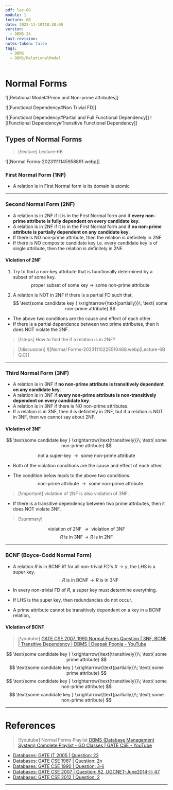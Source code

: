 ```yaml
---
pdf: lec-6B
module: 1
lecture: 6B
date: 2023-11-10T18:38:00
version:
  - DBMS-24
last-revision: 
notes-taken: false
tags:
  - DBMS
  - DBMS/RelationalModel
---
```

# Normal Forms

![[Relational Model#Prime and Non-prime attributes]]

![[Functional Dependency#Non Trivial FD]]

![[Functional Dependency#Partial and Full Functional Dependency]]
![[Functional Dependency#Transitive Functional Dependency]]

## Types of Normal Forms
> [!lecture] Lecture-6B

![[Normal Forms-20231111145958891.webp]]
### First Normal Form (1NF)
- A relation is in First Normal form is its domain is atomic 

----
### Second Normal Form (2NF)
- A relation is in 2NF if it is in the First Normal form and if **every non-prime attribute is fully dependent on every candidate key**.
- A relation is in 2NF if it is in the First Normal form and if **no non-prime attribute is partially dependent on any candidate key**.
- If there is NO non-prime attribute, then the relation is definitely in 2NF.
- If there is NO composite candidate key i.e. every candidate key is of single attribute, then the relation is definitely in 2NF.

#### Violation of 2NF
1. Try to find a non-key attribute that is functionally determined by a subset of some key.
$$
\text{proper subset of some key} \rightarrow \text{some non-prime attribute}
$$

2. A relation is NOT in 2NF if there is a partial FD such that,
$$
\text{some candidate key } \xrightarrow{\text{partially}}\; \text{ some non-prime attribute} 
$$
- The above two conditions are the cause and effect of each other.
- If there is a partial dependence between two prime attributes, then it does NOT violate the 2NF.

> [!steps]
> How to find the if a relation is in 2NF? 

> [!discussion] 
> ![[Normal Forms-20231110225510468.webp|Lecture-6B Q.C]]

---
### Third Normal Form (3NF)
- A relation is in 3NF if **no non-prime attribute is transitively dependent on any candidate key**.
- A relation is in 3NF if **every non-prime attribute is non-transitively dependent on every candidate key**.
- A relation is in 3NF if there is NO non-prime attributes.
- If a relation is in 3NF, then it is definitely in 2NF, but if a relation is NOT in 3NF, then we cannot say about 2NF.

#### Violation of 3NF

$$
\text{some candidate key } \xrightarrow{\text{transitively}}\; \text{ some non-prime attribute} 
$$

$$
\text{not a super-key } \rightarrow \text{ some non-prime attribute}
$$

- Both of the violation conditions are the cause and effect of each other.

- The condition below leads to the above two conditions.
$$
\text{non-prime attribute } \rightarrow \text{ some non-prime attribute}
$$

> [!important] violation of 2NF is also violation of 3NF.

- If there is a transitive dependency between two prime attributes, then it does NOT violate 3NF.

> [!summary] 

$$
\text{violation of 2NF } \rightarrow \text{ violation of 3NF}
$$
$$
R\text{ is in 3NF} \rightarrow R \text{ is in 2NF}
$$

---
### BCNF (Boyce-Codd Normal Form)
- A relation $R$ is in BCNF iff for all non-trivial FD's $X \rightarrow y$, the LHS is a super key.
$$
R\text{ is in BCNF} \rightarrow R \text{ is in 3NF}
$$
- In every non-trivial FD of $R$, a super key must determine everything.
- If LHS is the super key, then redundancies do not occur.

- A prime attribute cannot be transitively dependent on a key in a BCNF relation[.](https://www.youtube.com/watch?v=xqIm-Y3oVDk) 

#### Violation of BCNF

> [!youtube] [GATE CSE 2007, 1990 Normal Forms Question | 3NF, BCNF | Transitive Dependency | DBMS | Deepak Poonia - YouTube](https://www.youtube.com/watch?v=xqIm-Y3oVDk)

$$
\text{some candidate key } \xrightarrow{\text{transitively}}\; \text{ some prime attribute} 
$$
$$
\text{some candidate key } \xrightarrow{\text{partially}}\; \text{ some prime attribute} 
$$
$$
\text{some candidate key } \xrightarrow{\text{transitively}}\; \text{ some non-prime attribute} 
$$
$$
\text{some candidate key } \xrightarrow{\text{partially}}\; \text{ some non-prime attribute} 
$$

---

# References
> [!youtube] Normal Forms Playlist
> [DBMS (Database Management System) Complete Playlist - GO Classes | GATE CSE - YouTube](https://www.youtube.com/playlist?list=PLIPZ2_p3RNHhUXFx03wy3uFeCXRw6qlm8)

- [Databases: GATE IT 2005 | Question: 22](https://gateoverflow.in/3767/gate-it-2005-question-22)
- [Databases: GATE CSE 1987 | Question: 2n](https://gateoverflow.in/80609/gate-cse-1987-question-2n)
- [Databases: GATE CSE 1990 | Question: 3-ii](https://gateoverflow.in/84054/gate-cse-1990-question-3-ii)
- [Databases: GATE CSE 2007 | Question: 62, UGCNET-June2014-II: 47](https://gateoverflow.in/1260/gate-cse-2007-question-62-ugcnet-june2014-ii-47)
- [Databases: GATE CSE 2012 | Question: 2](https://gateoverflow.in/34/gate-cse-2012-question-2)

---